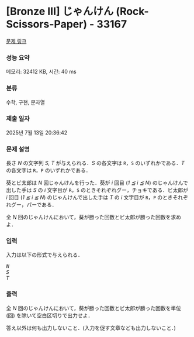 # [Bronze III] じゃんけん (Rock-Scissors-Paper) - 33167 

[문제 링크](https://www.acmicpc.net/problem/33167) 

### 성능 요약

메모리: 32412 KB, 시간: 40 ms

### 분류

수학, 구현, 문자열

### 제출 일자

2025년 7월 13일 20:36:42

### 문제 설명

<p>長さ <var>N</var> の文字列 <var>S, T</var> が与えられる．<var>S</var> の各文字は <code>R</code>，<code>S</code> のいずれかである．<var>T</var> の各文字は <code>R</code>，<code>P</code> のいずれかである．</p>

<p>葵とビ太郎は <var>N</var> 回じゃんけんを行った．葵が <var>i</var> 回目 (<var>1 ≦ i ≦ N</var>) のじゃんけんで出した手は <var>S</var> の <var>i</var> 文字目が <code>R</code>，<code>S</code> のときそれぞれグー，チョキである．ビ太郎が <var>i</var> 回目 (<var>1 ≦ i ≦ N</var>) のじゃんけんで出した手は <var>T</var> の <var>i</var> 文字目が <code>R</code>，<code>P</code> のときそれぞれグー，パーである．</p>

<p>全 <var>N</var> 回のじゃんけんにおいて，葵が勝った回数とビ太郎が勝った回数を求めよ．</p>

### 입력 

 <p>入力は以下の形式で与えられる．</p>

<pre><var>N</var>
<var>S</var>
<var>T</var></pre>

### 출력 

 <p>全 <var>N</var> 回のじゃんけんにおいて，葵が勝った回数とビ太郎が勝った回数を単位 (回) を除いて空白区切りで出力せよ．</p>

<p>答え以外は何も出力しないこと．(入力を促す文章なども出力しないこと．)</p>

